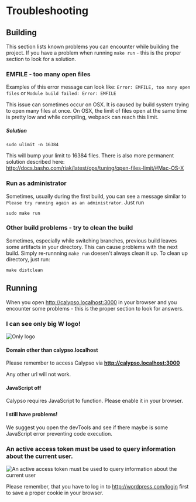 # Troubleshooting

## Building
This section lists known problems you can encounter while building the project.
If you have a problem when running `make run` - this is the proper section to look for a solution.

### EMFILE - too many open files

Examples of this error message can look like:
`Error: EMFILE, too many open files` or `Module build failed: Error: EMFILE`

This issue can sometimes occur on OSX. It is caused by build system trying to open many files at once. On OSX, the limit of files open at the same time is pretty low and while compiling, webpack can reach this limit.

##### Solution
```
sudo ulimit -n 16384
```
This will bump your limit to 16384 files. There is also more permanent solution described here: http://docs.basho.com/riak/latest/ops/tuning/open-files-limit/#Mac-OS-X

### Run as administrator
Sometimes, usually during the first build, you can see a message similar to `Please try running again as an administrator`. 
Just run
```
sudo make run
```

### Other build problems - try to clean the build
Sometimes, especially while switching branches, previous build leaves some artifacts in your directory.
This can cause problems with the next build. Simply re-runnning `make run` doesen't always clean it up.
To clean up directory, just run:
```
make distclean
```

## Running
When you open http://calypso.localhost:3000 in your browser and you encounter some problems - this is the proper section to look for answers.

### I can see only big **W** logo!
![Only logo](https://cldup.com/8TZOLiD6WC-2000x2000.png)

#### Domain other than calypso.localhost
Please remember to access Calypso via **http://calypso.localhost:3000**

Any other url will not work.

#### JavaScript off
Calypso requires JavaScript to function. Please enable it in your browser.

#### I still have problems!
We suggest you open the devTools and see if there maybe is some JavaScript error preventing code execution.


### An active access token must be used to query information about the current user.
![An active access token must be used to query information about the current user](https://cldup.com/F0mPgigEp4-3000x3000.png)

Please remember, that you have to log in to http://wordpress.com/login first to save a proper cookie in your browser.

